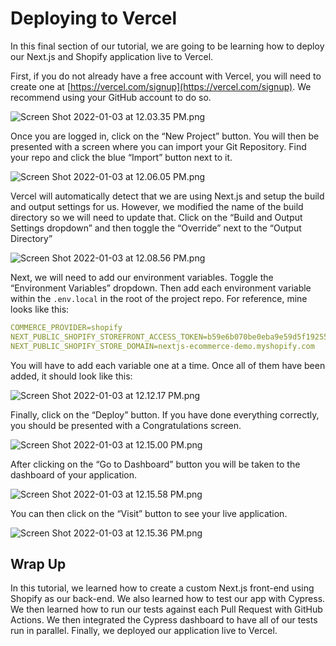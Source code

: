# Deploying to Vercel

In this final section of our tutorial, we are going to be learning how to deploy our Next.js and Shopify application live to Vercel. 

First, if you do not already have a free account with Vercel, you will need to create one at [https://vercel.com/signup](https://vercel.com/signup). We recommend using your GitHub account to do so.

![Screen Shot 2022-01-03 at 12.03.35 PM.png](Deploying%20%20226f7/Screen_Shot_2022-01-03_at_12.03.35_PM.png)

Once you are logged in, click on the “New Project” button. You will then be presented with a screen where you can import your Git Repository. Find your repo and click the blue “Import” button next to it.

![Screen Shot 2022-01-03 at 12.06.05 PM.png](Deploying%20%20226f7/Screen_Shot_2022-01-03_at_12.06.05_PM.png)

Vercel will automatically detect that we are using Next.js and setup the build and output settings for us. However, we modified the name of the build directory so we will need to update that. Click on the “Build and Output Settings dropdown” and then toggle the “Override” next to the “Output Directory”

![Screen Shot 2022-01-03 at 12.08.56 PM.png](Deploying%20%20226f7/Screen_Shot_2022-01-03_at_12.08.56_PM.png)

Next, we will need to add our environment variables. Toggle the “Environment Variables” dropdown. Then add each environment variable within the `.env.local` in the root of the project repo. For reference, mine looks like this:

```yaml
COMMERCE_PROVIDER=shopify
NEXT_PUBLIC_SHOPIFY_STOREFRONT_ACCESS_TOKEN=b59e6b070be0eba9e59d5f19255e44e6
NEXT_PUBLIC_SHOPIFY_STORE_DOMAIN=nextjs-ecommerce-demo.myshopify.com
```

You will have to add each variable one at a time. Once all of them have been added, it should look like this:

![Screen Shot 2022-01-03 at 12.12.17 PM.png](Deploying%20%20226f7/Screen_Shot_2022-01-03_at_12.12.17_PM.png)

Finally, click on the “Deploy” button. If you have done everything correctly, you should be presented with a Congratulations screen.

![Screen Shot 2022-01-03 at 12.15.00 PM.png](Deploying%20%20226f7/Screen_Shot_2022-01-03_at_12.15.00_PM.png)

After clicking on the “Go to Dashboard” button you will be taken to the dashboard of your application.

![Screen Shot 2022-01-03 at 12.15.58 PM.png](Deploying%20%20226f7/Screen_Shot_2022-01-03_at_12.15.58_PM.png)

You can then click on the “Visit” button to see your live application.

![Screen Shot 2022-01-03 at 12.15.36 PM.png](Deploying%20%20226f7/Screen_Shot_2022-01-03_at_12.15.36_PM.png)

## Wrap Up

In this tutorial, we learned how to create a custom Next.js front-end using Shopify as our back-end. We also learned how to test our app with Cypress. We then learned how to run our tests against each Pull Request with GitHub Actions. We then integrated the Cypress dashboard to have all of our tests run in parallel. Finally, we deployed our application live to Vercel.